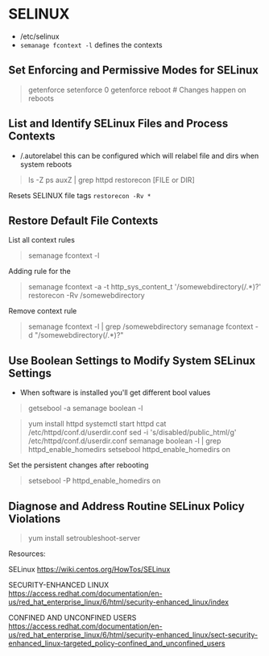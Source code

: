 # SELINUX

- /etc/selinux
- `semanage fcontext -l` defines the contexts

## Set Enforcing and Permissive Modes for SELinux

> getenforce
> setenforce 0
> getenforce
> reboot # Changes happen on reboots

## List and Identify SELinux Files and Process Contexts

- /.autorelabel this can be configured which will relabel file and dirs when system reboots

> ls -Z
> ps auxZ | grep httpd
> restorecon [FILE or DIR]

Resets SELINUX file tags
`restorecon -Rv *`

## Restore Default File Contexts

List all context rules
> semanage fcontext -l

Adding rule for the 
> semanage fcontext -a -t http_sys_content_t '/somewebdirectory(/.*)?'
> restorecon -Rv /somewebdirectory

Remove context rule
> semanage fcontext -l | grep /somewebdirectory
> semanage fcontext -d "/somewebdirectory(/.*)?"

## Use Boolean Settings to Modify System SELinux Settings

- When software is installed you'll get different bool values

> getsebool -a
> semanage boolean -l

> yum install httpd
> systemctl start httpd
> cat /etc/httpd/conf.d/userdir.conf
> sed -i 's/disabled/public_html/g' /etc/httpd/conf.d/userdir.conf
> semanage boolean -l | grep httpd_enable_homedirs
> setsebool httpd_enable_homedirs on

Set the persistent changes after rebooting
> setsebool -P httpd_enable_homedirs on

## Diagnose and Address Routine SELinux Policy Violations

> yum install setroubleshoot-server

Resources:

SELinux
https://wiki.centos.org/HowTos/SELinux


SECURITY-ENHANCED LINUX
https://access.redhat.com/documentation/en-us/red_hat_enterprise_linux/6/html/security-enhanced_linux/index

CONFINED AND UNCONFINED USERS
https://access.redhat.com/documentation/en-us/red_hat_enterprise_linux/6/html/security-enhanced_linux/sect-security-enhanced_linux-targeted_policy-confined_and_unconfined_users